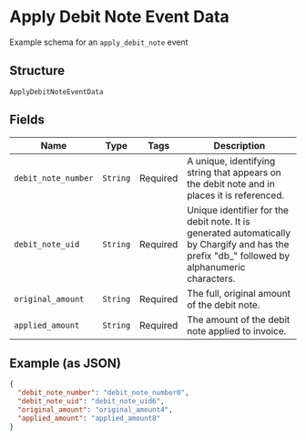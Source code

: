 
# Apply Debit Note Event Data

Example schema for an `apply_debit_note` event

## Structure

`ApplyDebitNoteEventData`

## Fields

| Name | Type | Tags | Description |
|  --- | --- | --- | --- |
| `debit_note_number` | `String` | Required | A unique, identifying string that appears on the debit note and in places it is referenced. |
| `debit_note_uid` | `String` | Required | Unique identifier for the debit note. It is generated automatically by Chargify and has the prefix "db_" followed by alphanumeric characters. |
| `original_amount` | `String` | Required | The full, original amount of the debit note. |
| `applied_amount` | `String` | Required | The amount of the debit note applied to invoice. |

## Example (as JSON)

```json
{
  "debit_note_number": "debit_note_number0",
  "debit_note_uid": "debit_note_uid6",
  "original_amount": "original_amount4",
  "applied_amount": "applied_amount8"
}
```

